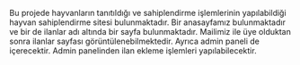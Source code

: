 Bu projede hayvanların tanıtıldığı ve sahiplendirme işlemlerinin yapılabildiği hayvan sahiplendirme sitesi bulunmaktadır. Bir anasayfamız bulunmaktadır ve bir de ilanlar adı altında bir sayfa bulunmaktadır. Mailimiz ile üye olduktan sonra ilanlar sayfası görüntülenebilmektedir. Ayrıca admin paneli de içerecektir. Admin panelinden ilan ekleme işlemleri yapılabilecektir. 